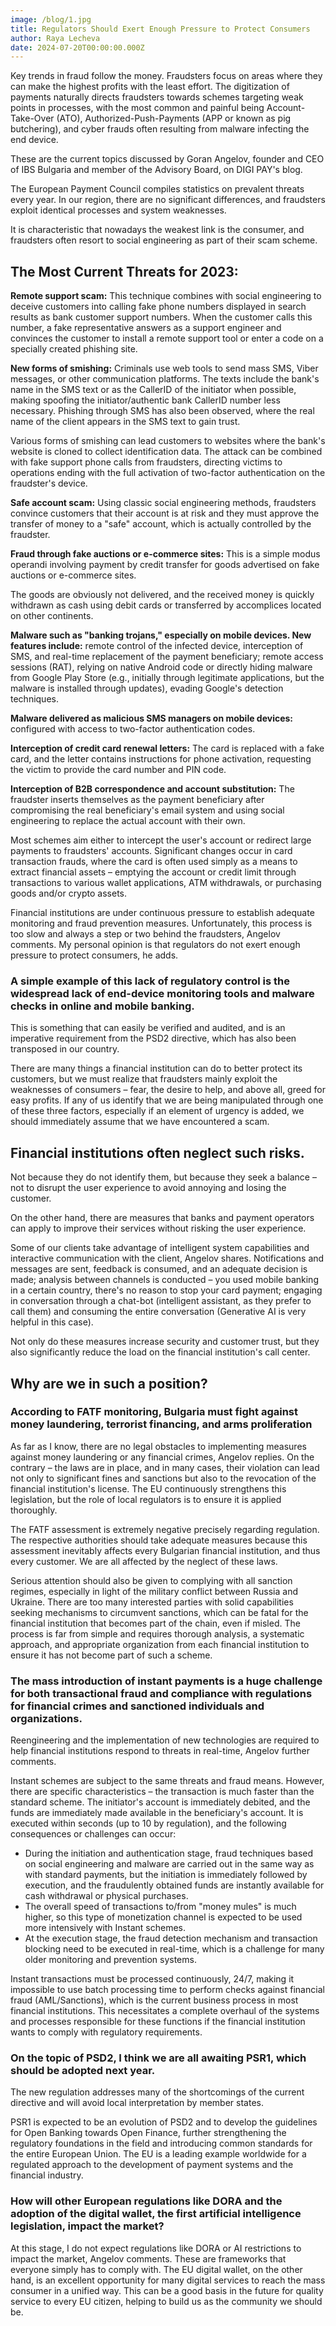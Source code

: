 ```yaml
---
image: /blog/1.jpg
title: Regulators Should Exert Enough Pressure to Protect Consumers
author: Raya Lecheva
date: 2024-07-20T00:00:00.000Z
---
```


Key trends in fraud follow the money. Fraudsters focus on areas where they can make the highest profits with the least effort. The digitization of payments naturally directs fraudsters towards schemes targeting weak points in processes, with the most common and painful being Account-Take-Over (ATO), Authorized-Push-Payments (APP or known as pig butchering), and cyber frauds often resulting from malware infecting the end device.

These are the current topics discussed by Goran Angelov, founder and CEO of IBS Bulgaria and member of the Advisory Board, on DIGI PAY's blog.

The European Payment Council compiles statistics on prevalent threats every year. In our region, there are no significant differences, and fraudsters exploit identical processes and system weaknesses.

It is characteristic that nowadays the weakest link is the consumer, and fraudsters often resort to social engineering as part of their scam scheme.

## The Most Current Threats for 2023:

**Remote support scam:** This technique combines with social engineering to deceive customers into calling fake phone numbers displayed in search results as bank customer support numbers. When the customer calls this number, a fake representative answers as a support engineer and convinces the customer to install a remote support tool or enter a code on a specially created phishing site.

**New forms of smishing:** Criminals use web tools to send mass SMS, Viber messages, or other communication platforms. The texts include the bank's name in the SMS text or as the CallerID of the initiator when possible, making spoofing the initiator/authentic bank CallerID number less necessary. Phishing through SMS has also been observed, where the real name of the client appears in the SMS text to gain trust.

Various forms of smishing can lead customers to websites where the bank's website is cloned to collect identification data. The attack can be combined with fake support phone calls from fraudsters, directing victims to operations ending with the full activation of two-factor authentication on the fraudster's device.

**Safe account scam:** Using classic social engineering methods, fraudsters convince customers that their account is at risk and they must approve the transfer of money to a "safe" account, which is actually controlled by the fraudster.

**Fraud through fake auctions or e-commerce sites:** This is a simple modus operandi involving payment by credit transfer for goods advertised on fake auctions or e-commerce sites.

The goods are obviously not delivered, and the received money is quickly withdrawn as cash using debit cards or transferred by accomplices located on other continents.

**Malware such as "banking trojans," especially on mobile devices. New features include:** remote control of the infected device, interception of SMS, and real-time replacement of the payment beneficiary; remote access sessions (RAT), relying on native Android code or directly hiding malware from Google Play Store (e.g., initially through legitimate applications, but the malware is installed through updates), evading Google's detection techniques.

**Malware delivered as malicious SMS managers on mobile devices:** configured with access to two-factor authentication codes.

**Interception of credit card renewal letters:** The card is replaced with a fake card, and the letter contains instructions for phone activation, requesting the victim to provide the card number and PIN code.

**Interception of B2B correspondence and account substitution:** The fraudster inserts themselves as the payment beneficiary after compromising the real beneficiary's email system and using social engineering to replace the actual account with their own.

Most schemes aim either to intercept the user's account or redirect large payments to fraudsters' accounts. Significant changes occur in card transaction frauds, where the card is often used simply as a means to extract financial assets – emptying the account or credit limit through transactions to various wallet applications, ATM withdrawals, or purchasing goods and/or crypto assets.

Financial institutions are under continuous pressure to establish adequate monitoring and fraud prevention measures. Unfortunately, this process is too slow and always a step or two behind the fraudsters, Angelov comments. My personal opinion is that regulators do not exert enough pressure to protect consumers, he adds.

### A simple example of this lack of regulatory control is the widespread lack of end-device monitoring tools and malware checks in online and mobile banking.

This is something that can easily be verified and audited, and is an imperative requirement from the PSD2 directive, which has also been transposed in our country.

There are many things a financial institution can do to better protect its customers, but we must realize that fraudsters mainly exploit the weaknesses of consumers – fear, the desire to help, and above all, greed for easy profits. If any of us identify that we are being manipulated through one of these three factors, especially if an element of urgency is added, we should immediately assume that we have encountered a scam.

## Financial institutions often neglect such risks.

Not because they do not identify them, but because they seek a balance – not to disrupt the user experience to avoid annoying and losing the customer.

On the other hand, there are measures that banks and payment operators can apply to improve their services without risking the user experience.

Some of our clients take advantage of intelligent system capabilities and interactive communication with the client, Angelov shares. Notifications and messages are sent, feedback is consumed, and an adequate decision is made; analysis between channels is conducted – you used mobile banking in a certain country, there's no reason to stop your card payment; engaging in conversation through a chat-bot (intelligent assistant, as they prefer to call them) and consuming the entire conversation (Generative AI is very helpful in this case).

Not only do these measures increase security and customer trust, but they also significantly reduce the load on the financial institution's call center.

## Why are we in such a position?

### According to FATF monitoring, Bulgaria must fight against money laundering, terrorist financing, and arms proliferation

As far as I know, there are no legal obstacles to implementing measures against money laundering or any financial crimes, Angelov replies. On the contrary – the laws are in place, and in many cases, their violation can lead not only to significant fines and sanctions but also to the revocation of the financial institution's license. The EU continuously strengthens this legislation, but the role of local regulators is to ensure it is applied thoroughly.

The FATF assessment is extremely negative precisely regarding regulation. The respective authorities should take adequate measures because this assessment inevitably affects every Bulgarian financial institution, and thus every customer. We are all affected by the neglect of these laws.

Serious attention should also be given to complying with all sanction regimes, especially in light of the military conflict between Russia and Ukraine. There are too many interested parties with solid capabilities seeking mechanisms to circumvent sanctions, which can be fatal for the financial institution that becomes part of the chain, even if misled. The process is far from simple and requires thorough analysis, a systematic approach, and appropriate organization from each financial institution to ensure it has not become part of such a scheme.

### The mass introduction of instant payments is a huge challenge for both transactional fraud and compliance with regulations for financial crimes and sanctioned individuals and organizations.

Reengineering and the implementation of new technologies are required to help financial institutions respond to threats in real-time, Angelov further comments.

Instant schemes are subject to the same threats and fraud means. However, there are specific characteristics – the transaction is much faster than the standard scheme. The initiator's account is immediately debited, and the funds are immediately made available in the beneficiary's account. It is executed within seconds (up to 10 by regulation), and the following consequences or challenges can occur:

- During the initiation and authentication stage, fraud techniques based on social engineering and malware are carried out in the same way as with standard payments, but the initiation is immediately followed by execution, and the fraudulently obtained funds are instantly available for cash withdrawal or physical purchases.
- The overall speed of transactions to/from "money mules" is much higher, so this type of monetization channel is expected to be used more intensively with Instant schemes.
- At the execution stage, the fraud detection mechanism and transaction blocking need to be executed in real-time, which is a challenge for many older monitoring and prevention systems.

Instant transactions must be processed continuously, 24/7, making it impossible to use batch processing time to perform checks against financial fraud (AML/Sanctions), which is the current business process in most financial institutions. This necessitates a complete overhaul of the systems and processes responsible for these functions if the financial institution wants to comply with regulatory requirements.

### On the topic of PSD2, I think we are all awaiting PSR1, which should be adopted next year.

The new regulation addresses many of the shortcomings of the current directive and will avoid local interpretation by member states.

PSR1 is expected to be an evolution of PSD2 and to develop the guidelines for Open Banking towards Open Finance, further strengthening the regulatory foundations in the field and introducing common standards for the entire European Union. The EU is a leading example worldwide for a regulated approach to the development of payment systems and the financial industry.

### How will other European regulations like DORA and the adoption of the digital wallet, the first artificial intelligence legislation, impact the market?

At this stage, I do not expect regulations like DORA or AI restrictions to impact the market, Angelov comments. These are frameworks that everyone simply has to comply with. The EU digital wallet, on the other hand, is an excellent opportunity for many digital services to reach the mass consumer in a unified way. This can be a good basis in the future for quality service to every EU citizen, helping to build us as the community we should be.
